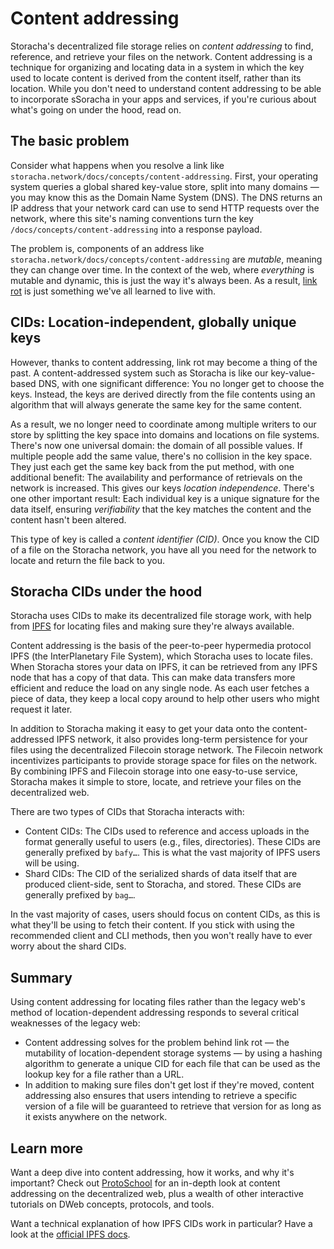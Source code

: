 # Content addressing

Storacha's decentralized file storage relies on _content addressing_ to find, reference, and retrieve your files on the network. Content addressing is a technique for organizing and locating data in a system in which the key used to locate content is derived from the content itself, rather than its location. While you don't need to understand content addressing to be able to incorporate sSoracha in your apps and services, if you're curious about what's going on under the hood, read on.

## The basic problem

Consider what happens when you resolve a link like `storacha.network/docs/concepts/content-addressing`. First, your operating system queries a global shared key-value store, split into many domains — you may know this as the Domain Name System (DNS). The DNS returns an IP address that your network card can use to send HTTP requests over the network, where this site's naming conventions turn the key `/docs/concepts/content-addressing` into a response payload.

The problem is, components of an address like `storacha.network/docs/concepts/content-addressing` are _mutable_, meaning they can change over time. In the context of the web, where _everything_ is mutable and dynamic, this is just the way it's always been. As a result, [link rot](https://en.wikipedia-on-ipfs.org/wiki/Link_rot) is just something we've all learned to live with.

## CIDs: Location-independent, globally unique keys

However, thanks to content addressing, link rot may become a thing of the past. A content-addressed system such as Storacha is like our key-value-based DNS, with one significant difference: You no longer get to choose the keys. Instead, the keys are derived directly from the file contents using an algorithm that will always generate the same key for the same content.

As a result, we no longer need to coordinate among multiple writers to our store by splitting the key space into domains and locations on file systems. There's now one universal domain: the domain of all possible values. If multiple people add the same value, there's no collision in the key space. They just each get the same key back from the put method, with one additional benefit: The availability and performance of retrievals on the network is increased. This gives our keys _location independence_. There's one other important result: Each individual key is a unique signature for the data itself, ensuring _verifiability_ that the key matches the content and the content hasn't been altered.

This type of key is called a _content identifier (CID)_. Once you know the CID of a file on the Storacha network, you have all you need for the network to locate and return the file back to you.

## Storacha CIDs under the hood

Storacha uses CIDs to make its decentralized file storage work, with help from [IPFS](https://ipfs.io/) for locating files and making sure they're always available.

Content addressing is the basis of the peer-to-peer hypermedia protocol IPFS (the InterPlanetary File System), which Storacha uses to locate files. When Storacha stores your data on IPFS, it can be retrieved from any IPFS node that has a copy of that data. This can make data transfers more efficient and reduce the load on any single node. As each user fetches a piece of data, they keep a local copy around to help other users who might request it later.

In addition to Storacha making it easy to get your data onto the content-addressed IPFS network, it also provides long-term persistence for your files using the decentralized Filecoin storage network. The Filecoin network incentivizes participants to provide storage space for files on the network. By combining IPFS and Filecoin storage into one easy-to-use service, Storacha makes it simple to store, locate, and retrieve your files on the decentralized web.

There are two types of CIDs that Storacha interacts with:

- Content CIDs: The CIDs used to reference and access uploads in the format generally useful to users (e.g., files, directories). These CIDs are generally prefixed by `bafy…`. This is what the vast majority of IPFS users will be using.
- Shard CIDs: The CID of the serialized shards of data itself that are produced client-side, sent to Storacha, and stored. These CIDs are generally prefixed by `bag…`.

In the vast majority of cases, users should focus on content CIDs, as this is what they'll be using to fetch their content. If you stick with using the recommended client and CLI methods, then you won't really have to ever worry about the shard CIDs.

## Summary

Using content addressing for locating files rather than the legacy web's method of location-dependent addressing responds to several critical weaknesses of the legacy web:

- Content addressing solves for the problem behind link rot — the mutability of location-dependent storage systems — by using a hashing algorithm to generate a unique CID for each file that can be used as the lookup key for a file rather than a URL.
- In addition to making sure files don't get lost if they're moved, content addressing also ensures that users intending to retrieve a specific version of a file will be guaranteed to retrieve that version for as long as it exists anywhere on the network.

## Learn more

Want a deep dive into content addressing, how it works, and why it's important? Check out [ProtoSchool](https://proto.school/content-addressing/) for an in-depth look at content addressing on the decentralized web, plus a wealth of other interactive tutorials on DWeb concepts, protocols, and tools.

Want a technical explanation of how IPFS CIDs work in particular? Have a look at the [official IPFS docs](https://docs.ipfs.io/concepts/content-addressing/).
